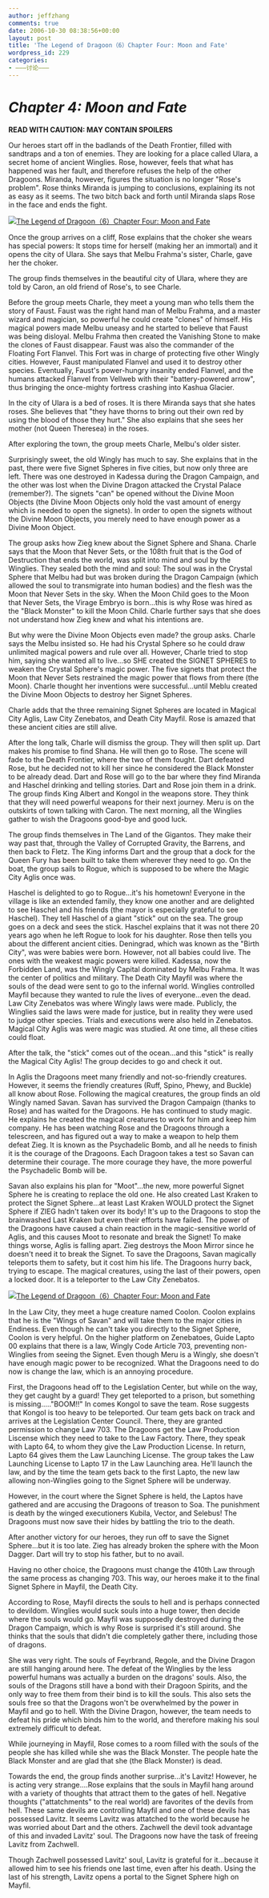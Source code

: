 ```yaml
---
author: jeffzhang
comments: true
date: 2006-10-30 08:38:56+00:00
layout: post
title: 'The Legend of Dragoon（6）Chapter Four: Moon and Fate'
wordpress_id: 229
categories:
- ———讨论———
---
```


# _[](http://photo.blog.sina.com.cn/showpic.html#blogid=57f94311010005ep&url=http://static7.photo.sina.com.cn/orignal/57f94311f232342a60b16)[](http://photo.blog.sina.com.cn/showpic.html#blogid=57f94311010005ep&url=http://static9.photo.sina.com.cn/orignal/57f943118b55d2900f3f8)Chapter 4: Moon and Fate_

**READ WITH CAUTION: MAY CONTAIN SPOILERS**

Our heroes start off in the badlands of the Death Frontier, filled with sandtraps and a ton of enemies. They are looking for a place called Ulara, a secret home of ancient Winglies. Rose, however, feels that what has happened was her fault, and therefore refuses the help of the other Dragoons. Miranda, however, figures the situation is no longer "Rose's problem". Rose thinks Miranda is jumping to conclusions, explaining its not as easy as it seems. The two bitch back and forth until Miranda slaps Rose in the face and ends the fight.

[![The Legend of Dragoon（6）Chapter Four: Moon and Fate](http://simg.sinajs.cn/blog7style/images/common/sg_trans.gif)](http://photo.blog.sina.com.cn/showpic.html#blogid=57f94311010005ep&url=http://static7.photo.sina.com.cn/orignal/57f94311f232342a60b16)

Once the group arrives on a cliff, Rose explains that the choker she wears has special powers: It stops time for herself (making her an immortal) and it opens the city of Ulara. She says that Melbu Frahma's sister, Charle, gave her the choker.

The group finds themselves in the beautiful city of Ulara, where they are told by Caron, an old friend of Rose's, to see Charle.

Before the group meets Charle, they meet a young man who tells them the story of Faust. Faust was the right hand man of Melbu Frahma, and a master wizard and magician, so powerful he could create "clones" of himself. His magical powers made Melbu uneasy and he started to believe that Faust was being disloyal. Melbu Frahma then created the Vanishing Stone to make the clones of Faust disappear. Faust was also the commander of the Floating Fort Flanvel. This Fort was in charge of protecting five other Wingly cities. However, Faust manipulated Flanvel and used it to destroy other species. Eventually, Faust's power-hungry insanity ended Flanvel, and the humans attacked Flanvel from Vellweb with their "battery-powered arrow", thus bringing the once-mighty fortress crashing into Kashua Glacier.

In the city of Ulara is a bed of roses. It is there Miranda says that she hates roses. She believes that "they have thorns to bring out their own red by using the blood of those they hurt." She also explains that she sees her mother (not Queen Theresea) in the roses.

After exploring the town, the group meets Charle, Melbu's older sister.

Surprisingly sweet, the old Wingly has much to say. She explains that in the past, there were five Signet Spheres in five cities, but now only three are left. There was one destroyed in Kadessa during the Dragon Campaign, and the other was lost when the Divine Dragon attacked the Crystal Palace (remember?). The signets "can" be opened without the Divine Moon Objects (the Divine Moon Objects only hold the vast amount of energy which is needed to open the signets). In order to open the signets without the Divine Moon Objects, you merely need to have enough power as a Divine Moon Object.

The group asks how Zieg knew about the Signet Sphere and Shana. Charle says that the Moon that Never Sets, or the 108th fruit that is the God of Destruction that ends the world, was split into mind and soul by the Winglies. They sealed both the mind and soul: The soul was in the Crystal Sphere that Melbu had but was broken during the Dragon Campaign (which allowed the soul to transmigrate into human bodies) and the flesh was the Moon that Never Sets in the sky. When the Moon Child goes to the Moon that Never Sets, the Virage Embryo is born...this is why Rose was hired as the "Black Monster" to kill the Moon Child. Charle further says that she does not understand how Zieg knew and what his intentions are.

But why were the Divine Moon Objects even made? the group asks. Charle says the Melbu insisted so. He had his Crystal Sphere so he could draw unlimited magical powers and rule over all. However, Charle tried to stop him, saying she wanted all to live...so SHE created the SIGNET SPHERES to weaken the Crystal Sphere's magic power. The five signets that protect the Moon that Never Sets restrained the magic power that flows from there (the Moon). Charle thought her inventions were successful...until Meblu created the Divine Moon Objects to destroy her Signet Spheres.

Charle adds that the three remaining Signet Spheres are located in Magical City Aglis, Law City Zenebatos, and Death City Mayfil. Rose is amazed that these ancient cities are still alive.

After the long talk, Charle will dismiss the group. They will then split up. Dart makes his promise to find Shana. He will then go to Rose. The scene will fade to the Death Frontier, where the two of them fought. Dart defeated Rose, but he decided not to kill her since he considered the Black Monster to be already dead. Dart and Rose will go to the bar where they find Miranda and Haschel drinking and telling stories. Dart and Rose join them in a drink. The group finds King Albert and Kongol in the weapons store. They think that they will need powerful weapons for their next journey. Meru is on the outskirts of town talking with Caron. The next morning, all the Winglies gather to wish the Dragoons good-bye and good luck.

The group finds themselves in The Land of the Gigantos. They make their way past that, through the Valley of Corrupted Gravity, the Barrens, and then back to Fletz. The King informs Dart and the group that a dock for the Queen Fury has been built to take them wherever they need to go. On the boat, the group sails to Rogue, which is supposed to be where the Magic City Aglis once was.

Haschel is delighted to go to Rogue...it's his hometown! Everyone in the village is like an extended family, they know one another and are delighted to see Haschel and his friends (the mayor is especially grateful to see Haschel). They tell Haschel of a giant "stick" out on the sea. The group goes on a deck and sees the stick. Haschel explains that it was not there 20 years ago when he left Rogue to look for his daughter. Rose then tells you about the different ancient cities. Deningrad, which was known as the "Birth City", was were babies were born. However, not all babies could live. The ones with the weakest magic powers were killed. Kadessa, now the Forbidden Land, was the Wingly Capital dominated by Melbu Frahma. It was the center of politics and military. The Death City Mayfil was where the souls of the dead were sent to go to the infernal world. Winglies controlled Mayfil because they wanted to rule the lives of everyone...even the dead. Law City Zenebatos was where Wingly laws were made. Publicly, the Winglies said the laws were made for justice, but in reality they were used to judge other species. Trials and executions were also held in Zenebatos. Magical City Aglis was were magic was studied. At one time, all these cities could float.

After the talk, the "stick" comes out of the ocean...and this "stick" is really the Magical City Aglis! The group decides to go and check it out.

In Aglis the Dragoons meet many friendly and not-so-friendly creatures. However, it seems the friendly creatures (Ruff, Spino, Phewy, and Buckle) all know about Rose. Following the magical creatures, the group finds an old Wingly named Savan. Savan has survived the Dragon Campaign (thanks to Rose) and has waited for the Dragoons. He has continued to study magic. He explains he created the magical creatures to work for him and keep him company. He has been watching Rose and the Dragoons through a telescreen, and has figured out a way to make a weapon to help them defeat Zieg. It is known as the Psychadelic Bomb, and all he needs to finish it is the courage of the Dragoons. Each Dragoon takes a test so Savan can determine their courage. The more courage they have, the more powerful the Psychadelic Bomb will be.

Savan also explains his plan for "Moot"...the new, more powerful Signet Sphere he is creating to replace the old one. He also created Last Kraken to protect the Signet Sphere...at least Last Kraken WOULD protect the Signet Sphere if ZIEG hadn't taken over its body! It's up to the Dragoons to stop the brainwashed Last Kraken but even their efforts have failed. The power of the Dragoons have caused a chain reaction in the magic-sensitive world of Aglis, and this causes Moot to resonate and break the Signet! To make things worse, Aglis is falling apart. Zieg destroys the Moon Mirror since he doesn't need it to break the Signet. To save the Dragoons, Savan magically teleports them to safety, but it cost him his life. The Dragoons hurry back, trying to escape. The magical creatures, using the last of their powers, open a locked door. It is a teleporter to the Law City Zenebatos.

[](http://photo.blog.sina.com.cn/showpic.html#blogid=57f94311010005ep&url=http://static7.photo.sina.com.cn/orignal/57f94311f232342a60b16)[![The Legend of Dragoon（6）Chapter Four: Moon and Fate](http://simg.sinajs.cn/blog7style/images/common/sg_trans.gif)](http://photo.blog.sina.com.cn/showpic.html#blogid=57f94311010005ep&url=http://static9.photo.sina.com.cn/orignal/57f943118b55d2900f3f8)

In the Law City, they meet a huge creature named Coolon. Coolon explains that he is the "Wings of Savan" and will take them to the major cities in Endiness. Even though he can't take you directly to the Signet Sphere, Coolon is very helpful. On the higher platform on Zenebatoes, Guide Lapto 00 explains that there is a law, Wingly Code Article 703, preventing non-Winglies from seeing the Signet. Even though Meru is a Wingly, she doesn't have enough magic power to be recognized. What the Dragoons need to do now is change the law, which is an annoying procedure.

First, the Dragoons head off to the Legislation Center, but while on the way, they get caught by a guard! They get teleported to a prison, but something is missing....."BOOM!!" In comes Kongol to save the team. Rose suggests that Kongol is too heavy to be teleported. Our team gets back on track and arrives at the Legislation Center Council. There, they are granted permission to change Law 703. The Dragoons get the Law Production Liscense which they need to take to the Law Factory. There, they speak with Lapto 64, to whom they give the Law Production License. In return, Lapto 64 gives them the Law Launching License. The group takes the Law Launching License to Lapto 17 in the Law Launching area. He'll launch the law, and by the time the team gets back to the first Lapto, the new law allowing non-Winglies going to the Signet Sphere will be underway.

However, in the court where the Signet Sphere is held, the Laptos have gathered and are accusing the Dragoons of treason to Soa. The punishment is death by the winged executioners Kubila, Vector, and Selebus! The Dragoons must now save their hides by battling the trio to the death.

After another victory for our heroes, they run off to save the Signet Sphere...but it is too late. Zieg has already broken the sphere with the Moon Dagger. Dart will try to stop his father, but to no avail.

Having no other choice, the Dragoons must change the 410th Law through the same process as changing 703. This way, our heroes make it to the final Signet Sphere in Mayfil, the Death City.

According to Rose, Mayfil directs the souls to hell and is perhaps connected to devildom. Winglies would suck souls into a huge tower, then decide where the souls would go. Mayfil was supposedly destroyed during the Dragon Campaign, which is why Rose is surprised it's still around. She thinks that the souls that didn't die completely gather there, including those of dragons.

She was very right. The souls of Feyrbrand, Regole, and the Divine Dragon are still hanging around here. The defeat of the Winglies by the less powerful humans was actually a burden on the dragons' souls. Also, the souls of the Dragons still have a bond with their Dragoon Spirits, and the only way to free them from their bind is to kill the souls. This also sets the souls free so that the Dragons won't be overwhelmed by the power in Mayfil and go to hell. With the Divine Dragon, however, the team needs to defeat his pride which binds him to the world, and therefore making his soul extremely difficult to defeat.

While journeying in Mayfil, Rose comes to a room filled with the souls of the people she has killed while she was the Black Monster. The people hate the Black Monster and are glad that she (the Black Monster) is dead.

Towards the end, the group finds another surprise...it's Lavitz! However, he is acting very strange....Rose explains that the souls in Mayfil hang around with a variety of thoughts that attract them to the gates of hell. Negative thoughts ("attatchments" to the real world) are favorites of the devils from hell. These same devils are controlling Mayfil and one of these devils has possessed Lavitz. It seems Lavitz was attatched to the world because he was worried about Dart and the others. Zachwell the devil took advantage of this and invaded Lavitz' soul. The Dragoons now have the task of freeing Lavitz from Zachwell.

Though Zachwell possessed Lavitz' soul, Lavitz is grateful for it...because it allowed him to see his friends one last time, even after his death. Using the last of his strength, Lavitz opens a portal to the Signet Sphere high on Mayfil.
